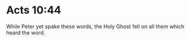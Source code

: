 # Acts 10:44

While Peter yet spake these words, the Holy Ghost fell on all them which heard the word.